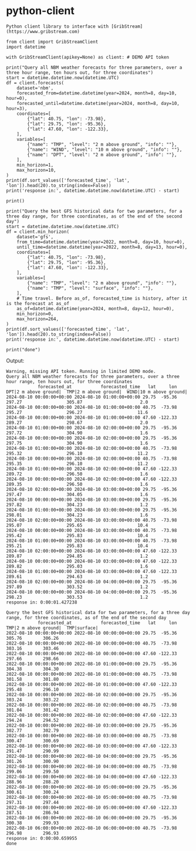 # python-client
    Python client library to interface with [GribStream](https://www.gribstream.com)
    
    from client import GribStreamClient
    import datetime
    
    with GribStreamClient(apikey=None) as client: # DEMO API token
    
    print("Query all NBM weather forecasts for three parameters, over a three hour range, ten hours out, for three coordinates")
    start = datetime.datetime.now(datetime.UTC)
    df = client.forecasts(
        dataset='nbm',
        forecasted_from=datetime.datetime(year=2024, month=8, day=10, hour=0),
        forecasted_until=datetime.datetime(year=2024, month=8, day=10, hour=3),
        coordinates=[
            {"lat": 40.75, "lon": -73.98},
            {"lat": 29.75, "lon": -95.36},
            {"lat": 47.60, "lon": -122.33},
        ],
        variables=[
            {"name": "TMP", "level": "2 m above ground", "info": ""},
            {"name": "WIND", "level": "10 m above ground", "info": ""},
            {"name": "DPT", "level": "2 m above ground", "info": ""},
        ],
        min_horizon=1,
        max_horizon=10,
    )
    print(df.sort_values(['forecasted_time', 'lat', 'lon']).head(20).to_string(index=False))
    print('response in:', datetime.datetime.now(datetime.UTC) - start)

    print()

    print("Query the best GFS historical data for two parameters, for a three day range, for three coordinates, as of the end of the second day")
    start = datetime.datetime.now(datetime.UTC)
    df = client.min_horizon(
        dataset='gfs',
        from_time=datetime.datetime(year=2022, month=8, day=10, hour=0),
        until_time=datetime.datetime(year=2022, month=8, day=13, hour=0),
        coordinates=[
            {"lat": 40.75, "lon": -73.98},
            {"lat": 29.75, "lon": -95.36},
            {"lat": 47.60, "lon": -122.33},
        ],
        variables=[
            {"name": "TMP", "level": "2 m above ground", "info": ""},
            {"name": "TMP", "level": "surface", "info": ""},
        ],
        # Time travel. Before as_of, forecasted_time is history, after it is the forecast at as_of
        as_of=datetime.datetime(year=2024, month=8, day=12, hour=0),
        min_horizon=0,
        max_horizon=264,
    )
    print(df.sort_values(['forecasted_time', 'lat', 'lon']).head(20).to_string(index=False))
    print('response in:', datetime.datetime.now(datetime.UTC) - start)

    print("done")

Output:

    Warning, missing API token. Running in limited DEMO mode.
    Query all NBM weather forecasts for three parameters, over a three hour range, ten hours out, for three coordinates
                forecasted_at           forecasted_time   lat     lon  DPT|2 m above ground|  TMP|2 m above ground|  WIND|10 m above ground|
    2024-08-10 00:00:00+00:00 2024-08-10 01:00:00+00:00 29.75  -95.36                 297.27                 305.87                      2.0
    2024-08-10 00:00:00+00:00 2024-08-10 01:00:00+00:00 40.75  -73.98                 295.27                 296.27                     11.6
    2024-08-10 00:00:00+00:00 2024-08-10 01:00:00+00:00 47.60 -122.33                 289.27                 298.67                      2.0
    2024-08-10 01:00:00+00:00 2024-08-10 02:00:00+00:00 29.75  -95.36                 297.72                 304.90                      1.6
    2024-08-10 00:00:00+00:00 2024-08-10 02:00:00+00:00 29.75  -95.36                 297.75                 304.90                      1.6
    2024-08-10 01:00:00+00:00 2024-08-10 02:00:00+00:00 40.75  -73.98                 295.32                 296.10                     11.2
    2024-08-10 00:00:00+00:00 2024-08-10 02:00:00+00:00 40.75  -73.98                 295.35                 296.10                     11.2
    2024-08-10 01:00:00+00:00 2024-08-10 02:00:00+00:00 47.60 -122.33                 289.72                 296.50                      1.6
    2024-08-10 00:00:00+00:00 2024-08-10 02:00:00+00:00 47.60 -122.33                 289.35                 296.50                      1.6
    2024-08-10 02:00:00+00:00 2024-08-10 03:00:00+00:00 29.75  -95.36                 297.47                 304.05                      1.6
    2024-08-10 00:00:00+00:00 2024-08-10 03:00:00+00:00 29.75  -95.36                 297.82                 304.23                      1.2
    2024-08-10 01:00:00+00:00 2024-08-10 03:00:00+00:00 29.75  -95.36                 298.01                 304.23                      1.6
    2024-08-10 02:00:00+00:00 2024-08-10 03:00:00+00:00 40.75  -73.98                 295.07                 295.65                     10.4
    2024-08-10 00:00:00+00:00 2024-08-10 03:00:00+00:00 40.75  -73.98                 295.42                 295.83                     10.4
    2024-08-10 01:00:00+00:00 2024-08-10 03:00:00+00:00 40.75  -73.98                 295.21                 295.83                     10.4
    2024-08-10 02:00:00+00:00 2024-08-10 03:00:00+00:00 47.60 -122.33                 289.87                 294.85                      1.2
    2024-08-10 00:00:00+00:00 2024-08-10 03:00:00+00:00 47.60 -122.33                 289.82                 295.03                      1.6
    2024-08-10 01:00:00+00:00 2024-08-10 03:00:00+00:00 47.60 -122.33                 289.61                 294.63                      1.2
    2024-08-10 02:00:00+00:00 2024-08-10 04:00:00+00:00 29.75  -95.36                 297.89                 303.52                      1.2
    2024-08-10 00:00:00+00:00 2024-08-10 04:00:00+00:00 29.75  -95.36                 298.23                 303.53                      1.2
    response in: 0:00:01.427238

    Query the best GFS historical data for two parameters, for a three day range, for three coordinates, as of the end of the second day
                forecasted_at           forecasted_time   lat     lon  TMP|2 m above ground|  TMP|surface|
    2022-08-10 00:00:00+00:00 2022-08-10 00:00:00+00:00 29.75  -95.36                 305.76        306.26
    2022-08-10 00:00:00+00:00 2022-08-10 00:00:00+00:00 40.75  -73.98                 303.16        303.46
    2022-08-10 00:00:00+00:00 2022-08-10 00:00:00+00:00 47.60 -122.33                 297.66        298.66
    2022-08-10 00:00:00+00:00 2022-08-10 01:00:00+00:00 29.75  -95.36                 304.38        304.30
    2022-08-10 00:00:00+00:00 2022-08-10 01:00:00+00:00 40.75  -73.98                 301.58        301.80
    2022-08-10 00:00:00+00:00 2022-08-10 01:00:00+00:00 47.60 -122.33                 295.48        296.10
    2022-08-10 00:00:00+00:00 2022-08-10 02:00:00+00:00 29.75  -95.36                 303.24        303.22
    2022-08-10 00:00:00+00:00 2022-08-10 02:00:00+00:00 40.75  -73.98                 301.04        301.42
    2022-08-10 00:00:00+00:00 2022-08-10 02:00:00+00:00 47.60 -122.33                 294.24        294.52
    2022-08-10 00:00:00+00:00 2022-08-10 03:00:00+00:00 29.75  -95.36                 302.77        302.79
    2022-08-10 00:00:00+00:00 2022-08-10 03:00:00+00:00 40.75  -73.98                 300.47        300.69
    2022-08-10 00:00:00+00:00 2022-08-10 03:00:00+00:00 47.60 -122.33                 291.47        290.99
    2022-08-10 00:00:00+00:00 2022-08-10 04:00:00+00:00 29.75  -95.36                 301.26        300.90
    2022-08-10 00:00:00+00:00 2022-08-10 04:00:00+00:00 40.75  -73.98                 299.06        299.50
    2022-08-10 00:00:00+00:00 2022-08-10 04:00:00+00:00 47.60 -122.33                 288.96        288.20
    2022-08-10 00:00:00+00:00 2022-08-10 05:00:00+00:00 29.75  -95.36                 300.61        300.24
    2022-08-10 00:00:00+00:00 2022-08-10 05:00:00+00:00 40.75  -73.98                 297.31        297.44
    2022-08-10 00:00:00+00:00 2022-08-10 05:00:00+00:00 47.60 -122.33                 287.51        286.94
    2022-08-10 06:00:00+00:00 2022-08-10 06:00:00+00:00 29.75  -95.36                 300.38        299.93
    2022-08-10 06:00:00+00:00 2022-08-10 06:00:00+00:00 40.75  -73.98                 296.98        296.93
    response in: 0:00:00.659955
    done

